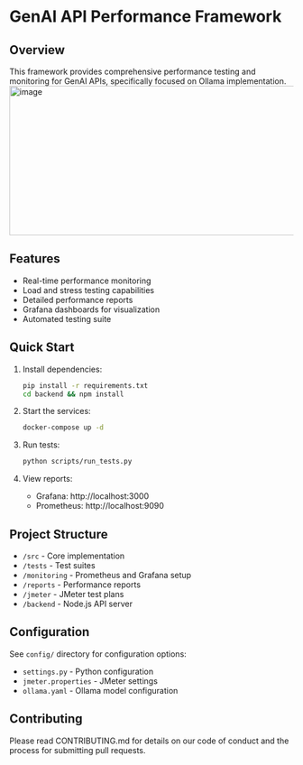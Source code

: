 # GenAI API Performance Framework

## Overview
This framework provides comprehensive performance testing and monitoring for GenAI APIs, specifically focused on Ollama implementation.
<img width="591" height="265" alt="image" src="https://github.com/user-attachments/assets/3a44b553-a49d-4e5f-bce0-6d80bd5023a3" />

## Features
- Real-time performance monitoring
- Load and stress testing capabilities
- Detailed performance reports
- Grafana dashboards for visualization
- Automated testing suite

## Quick Start
1. Install dependencies:
   ```bash
   pip install -r requirements.txt
   cd backend && npm install
   ```

2. Start the services:
   ```bash
   docker-compose up -d
   ```

3. Run tests:
   ```bash
   python scripts/run_tests.py
   ```

4. View reports:
   - Grafana: http://localhost:3000
   - Prometheus: http://localhost:9090

## Project Structure
- `/src` - Core implementation
- `/tests` - Test suites
- `/monitoring` - Prometheus and Grafana setup
- `/reports` - Performance reports
- `/jmeter` - JMeter test plans
- `/backend` - Node.js API server

## Configuration
See `config/` directory for configuration options:
- `settings.py` - Python configuration
- `jmeter.properties` - JMeter settings
- `ollama.yaml` - Ollama model configuration

## Contributing
Please read CONTRIBUTING.md for details on our code of conduct and the process for submitting pull requests.
